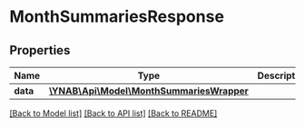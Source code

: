 # MonthSummariesResponse

## Properties
Name | Type | Description | Notes
------------ | ------------- | ------------- | -------------
**data** | [**\YNAB\Api\Model\MonthSummariesWrapper**](MonthSummariesWrapper.md) |  | 

[[Back to Model list]](../README.md#documentation-for-models) [[Back to API list]](../README.md#documentation-for-api-endpoints) [[Back to README]](../README.md)


